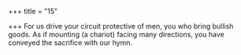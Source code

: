 +++
title = "15"

+++
For us drive your circuit protective of men, you who bring
bullish goods.
As if mounting (a chariot) facing many directions, you have conveyed  the sacrifice with our hymn.